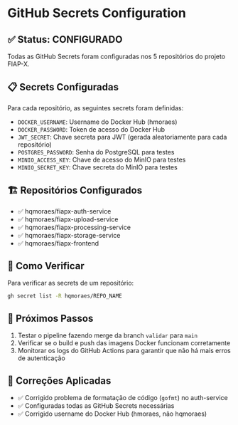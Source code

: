 # GitHub Secrets Configuration

## ✅ Status: CONFIGURADO

Todas as GitHub Secrets foram configuradas nos 5 repositórios do projeto FIAP-X.

## 📋 Secrets Configuradas

Para cada repositório, as seguintes secrets foram definidas:

- `DOCKER_USERNAME`: Username do Docker Hub (hmoraes)
- `DOCKER_PASSWORD`: Token de acesso do Docker Hub
- `JWT_SECRET`: Chave secreta para JWT (gerada aleatoriamente para cada repositório)
- `POSTGRES_PASSWORD`: Senha do PostgreSQL para testes
- `MINIO_ACCESS_KEY`: Chave de acesso do MinIO para testes  
- `MINIO_SECRET_KEY`: Chave secreta do MinIO para testes

## 🏗️ Repositórios Configurados

- ✅ hqmoraes/fiapx-auth-service
- ✅ hqmoraes/fiapx-upload-service  
- ✅ hqmoraes/fiapx-processing-service
- ✅ hqmoraes/fiapx-storage-service
- ✅ hqmoraes/fiapx-frontend

## 🔧 Como Verificar

Para verificar as secrets de um repositório:
```bash
gh secret list -R hqmoraes/REPO_NAME
```

## 🚀 Próximos Passos

1. Testar o pipeline fazendo merge da branch `validar` para `main`
2. Verificar se o build e push das imagens Docker funcionam corretamente
3. Monitorar os logs do GitHub Actions para garantir que não há mais erros de autenticação

## 📝 Correções Aplicadas

- ✅ Corrigido problema de formatação de código (`gofmt`) no auth-service
- ✅ Configuradas todas as GitHub Secrets necessárias
- ✅ Corrigido username do Docker Hub (hmoraes, não hqmoraes)
